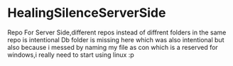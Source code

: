 # HealingSilenceServerSide
Repo For Server Side,different repos instead of diffrent folders in the same repo is intentional
Db folder is missing here which was also intentional but also because i messed by naming my file as con which is a reserved for windows,i really need to start using linux :p
